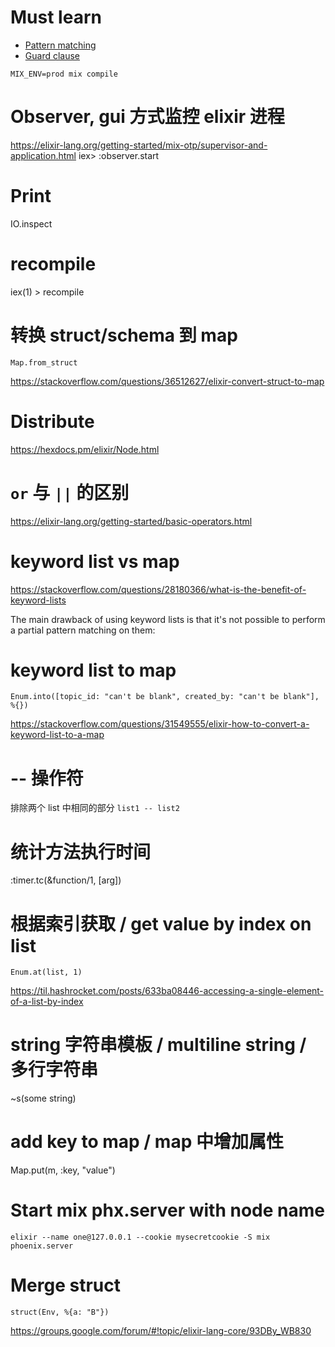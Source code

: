 # Must learn
* [Pattern matching](https://elixir-lang.org/getting-started/pattern-matching.html)
* [Guard clause](https://hexdocs.pm/elixir/master/guards.html)

`MIX_ENV=prod mix compile`

# Observer, gui 方式监控 elixir 进程
https://elixir-lang.org/getting-started/mix-otp/supervisor-and-application.html
iex> :observer.start

# Print
IO.inspect

# recompile
iex(1) > recompile

# 转换 struct/schema 到 map

`Map.from_struct`

https://stackoverflow.com/questions/36512627/elixir-convert-struct-to-map

# Distribute

https://hexdocs.pm/elixir/Node.html

# `or` 与 `||` 的区别

https://elixir-lang.org/getting-started/basic-operators.html

# keyword list vs map

https://stackoverflow.com/questions/28180366/what-is-the-benefit-of-keyword-lists

The main drawback of using keyword lists is that it's not possible to perform a partial pattern matching on them:

# keyword list to map

`Enum.into([topic_id: "can't be blank", created_by: "can't be blank"], %{})`

https://stackoverflow.com/questions/31549555/elixir-how-to-convert-a-keyword-list-to-a-map

# -- 操作符
排除两个 list 中相同的部分
`list1 -- list2`

# 统计方法执行时间
:timer.tc(&function/1, [arg])

# 根据索引获取 / get value by index on list

`Enum.at(list, 1)`

https://til.hashrocket.com/posts/633ba08446-accessing-a-single-element-of-a-list-by-index

# string 字符串模板 / multiline string / 多行字符串

~s(some string)

# add key to map / map 中增加属性

Map.put(m, :key, "value")

# Start mix phx.server with node name

```
elixir --name one@127.0.0.1 --cookie mysecretcookie -S mix phoenix.server
```

# Merge struct

```
struct(Env, %{a: "B"})
```
https://groups.google.com/forum/#!topic/elixir-lang-core/93DBy_WB830
